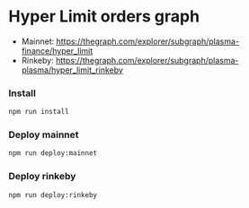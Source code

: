 # Hyper Limit orders graph

- Mainnet: https://thegraph.com/explorer/subgraph/plasma-finance/hyper_limit
- Rinkeby: https://thegraph.com/explorer/subgraph/plasma-plasma/hyper_limit_rinkeby

### Install

```bash
npm run install
```

### Deploy mainnet

```bash
npm run deploy:mainnet
```

### Deploy rinkeby

```bash
npm run deploy:rinkeby
```
